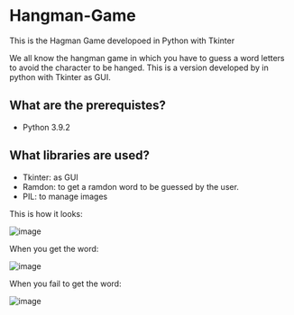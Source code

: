 # Hangman-Game
This is the Hagman Game developoed in Python with Tkinter


We all know the hangman game in which you have to guess a word letters to avoid the character to be hanged. This is a version developed by in python with Tkinter as GUI. 

## What are the prerequistes?

- Python 3.9.2

## What libraries are used?

- Tkinter: as GUI
- Ramdon: to get a ramdon word to be guessed by the user.
- PIL: to manage images


This is how it looks:

![image](https://user-images.githubusercontent.com/77745940/129467370-716da194-6dce-4491-81e9-3b38cf557c4e.png)

When you get the word:

![image](https://user-images.githubusercontent.com/77745940/129467537-ec1985a1-1f32-40da-9548-8fcc530dcefc.png)

When you fail to get the word:

![image](https://user-images.githubusercontent.com/77745940/129467552-80f0e459-79ce-40e0-8613-8e33343adaee.png)
